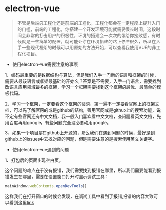 # electron-vue

> 不管是后端的工程化还是前端的工程化，工程化都会在一定程度上提升入门的门槛，前端的工程化，你搭建一个开发环境可能就需要很长时间，这段时间会非常的打击用户的积极性，环境的搭建会一次次的带给你挫败感，有时候就是一些简单的配置，就可能让你在环境搭建的路上停滞很久，所以在入手一些现代框架的时候可以用原始的方法开始，可以查看我使用VUE的非工程化项目。

* 使用electron-vue需要注意的事项

1、编码最重要的是数据结构与算法，但是我们入手一门新的语言和框架的时候，需要从最该语言或框架最基础的开始么？答案是不需要，入手一门语言，需要找到改语言应用领域最多的框架，学习一个框架需要找到这个框架的最优、最简单的模板代码。

2、学习一个框架，一定要看这个框架的官网，第一遍不一定要看官网上的框架文档，可以先了解官网的或是github的结构，善用官网或是github上的搜索功能，说不定有些官网还有中文文档，我一般入门喜欢看中文文档，查问题看英文文档，先用百度再用google，有些问题完全没必要动用google。

3、如果一个项目是在github上开源的，那么我们在遇到问题的时候，最好是到github上的issues中去找对应的问题，但是需要注意的是搜索使用英文关键字。

* 使用electron-vue遇到的问题

1、打包后的页面出现空白页。

这个问题的难点在于没有报错，我们需要找到报错在哪里，所以我们需要能看到报错发生在哪里，需要在设置窗口打开时显示调试工具：

```javascript
mainWindow.webContents.openDevTools()
```

这样我们在打开窗口的时候会发现，在调试工具中看到了报错,报错的内容大致可以看到这里[link](https://github.com/SimulatedGREG/electron-vue/issues/350)

